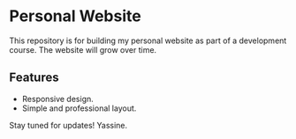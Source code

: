 # Personal  Website

This repository is for building my personal  website as part of a development course. The website will grow over time.

## Features
- Responsive design.
- Simple and professional layout.

Stay tuned for updates!
Yassine.
